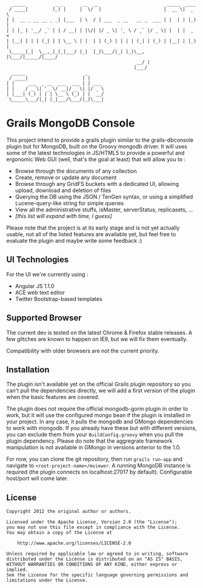       _____           _ _       __  __                         _____  ____
     / ____|         (_) |     |  \/  |                       |  __ \|  _ \
    | |  __ _ __ __ _ _| |___  | \  / | ___  _ __   __ _  ___ | |  | | |_) |
    | | |_ | '__/ _` | | / __| | |\/| |/ _ \| '_ \ / _` |/ _ \| |  | |  _ <
    | |__| | | | (_| | | \__ \ | |  | | (_) | | | | (_| | (_) | |__| | |_) |
     \_____|_|  \__,_|_|_|___/ |_|  |_|\___/|_| |_|\__, |\___/|_____/|____/
                                                    __/ |
                                                   |___/
      _____                      _
     / ____|                    | |
    | |     ___  _ __  ___  ___ | | ___
    | |    / _ \| '_ \/ __|/ _ \| |/ _ \
    | |___| (_) | | | \__ \ (_) | |  __/
     \_____\___/|_| |_|___/\___/|_|\___|

# Grails MongoDB Console
This project intend to provide a grails plugin similar to the grails-dbconsole plugin but for MongoDB, built on the Groovy mongodb driver.
It will uses some of the latest technologies in JS/HTML5 to provide a powerful and ergonomic Web GUI (well, that's the goal at least) that will allow you to :
* Browse through the documents of any collection
* Create, remove or update any document
* Browse through any GridFS buckets with a dedicated UI, allowing upload, download and deletion of files
* Querying the DB using the JSON / TenGen syntax, or using a simplified Lucene-query-like string for simple queries
* View all the administrative stuffs, isMaster, serverStatus, replicasets, ...
* _[this list will expand with time, I guess]_

Please note that the project is at its early stage and is not yet actually usable, not all of the listed features are available yet,
but feel free to evaluate the plugin and maybe write some feedback :)

## UI Technologies
For the UI we're currently using :
* Angular JS 1.1.0
* ACE web text editor
* Twitter Bootstrap-based templates

## Supported Browser
The current dev is tested on the latest Chrome & Firefox stable releases.
A few glitches are known to happen on IE9, but we will fix them eventually.

Compatibility with older browsers are not the current priority.

## Installation
The plugin isn't available yet on the official Grails plugin repository so you can't pull the dependencies directly, we will add a first version of the plugin when
the basic features are covered.

The plugin does not require the official mongodb-gorm plugin in order to work, but it will use the configured mongo bean if the plugin is installed in your project.
In any case, it pulls the mongodb and GMongo dependencies to work with mongodb. If you already have these but with different versions, you can exclude them from your ``BuildConfig.groovy``
when you pull the plugin dependency.
Please do note that the aggregrate framework manipulation is not available in GMongo in versions anterior to the 1.0.

For now, you can clone the git repository, then run ``grails run-app`` and navigate to ``<root-project-name>/mviewer``.
A running MongoDB instance is required (the plugin connects on localhost:27017 by default). Configurable host/port will come later.

## License

    Copyright 2012 the original author or authors.

    Licensed under the Apache License, Version 2.0 (the "License");
    you may not use this file except in compliance with the License.
    You may obtain a copy of the License at

        http://www.apache.org/licenses/LICENSE-2.0

    Unless required by applicable law or agreed to in writing, software
    distributed under the License is distributed on an "AS IS" BASIS,
    WITHOUT WARRANTIES OR CONDITIONS OF ANY KIND, either express or implied.
    See the License for the specific language governing permissions and
    limitations under the License.